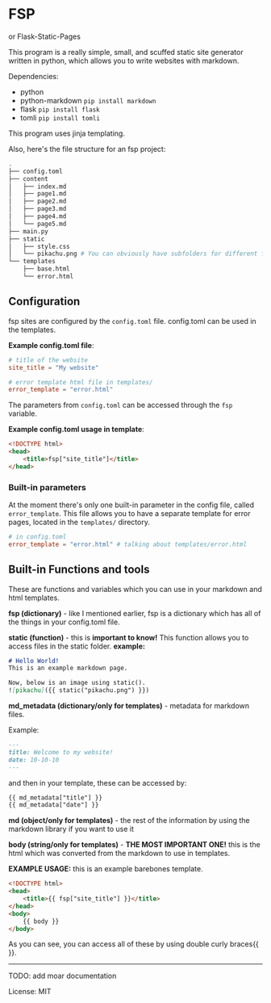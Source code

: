 # FSP
or Flask-Static-Pages


This program is a really simple, small, and scuffed static site generator written in python, which allows you to write websites with markdown.

Dependencies:
- python
- python-markdown `pip install markdown`
- flask `pip install flask`
- tomli `pip install tomli`

This program uses jinja templating.

Also, here's the file structure for an fsp project:
```bash
.
├── config.toml
├── content
│   ├── index.md
│   ├── page1.md
│   ├── page2.md
│   ├── page3.md
│   ├── page4.md
│   └── page5.md
├── main.py
├── static
│   ├── style.css
│   └── pikachu.png # You can obviously have subfolders for different file types if you'd like!
└── templates
    ├── base.html
    └── error.html
```

## Configuration

fsp sites are configured by the `config.toml` file.
config.toml can be used in the templates.

**Example config.toml file**:
```toml
# title of the website
site_title = "My website"

# error template html file in templates/
error_template = "error.html"
```
The parameters from `config.toml` can be accessed through the `fsp` variable.

**Example config.toml usage in template**:
```html
<!DOCTYPE html>
<head>
    <title>fsp["site_title"]</title>
</head>
```

### Built-in parameters
At the moment there's only one built-in parameter in the config file, called `error_template`.
This file allows you to have a separate template for error pages, located in the `templates/` directory.
```toml
# in config.toml
error_template = "error.html" # talking about templates/error.html
```

## Built-in Functions and tools
These are functions and variables which you can use in your markdown and html templates.


**fsp (dictionary)** - like I mentioned earlier, fsp is a dictionary which has all of the things in your config.toml file.

**static (function)** - this is **important to know!** This function allows you to access files in the static folder.
**example:**
```markdown
# Hello World!
This is an example markdown page.

Now, below is an image using static().
![pikachu]({{ static("pikachu.png") }})
```

**md_metadata (dictionary/only for templates)** - metadata for markdown files.

Example:
```markdown
---
title: Welcome to my website!
date: 10-10-10
---
```
and then in your template, these can be accessed by:
```html
{{ md_metadata["title"] }}
{{ md_metadata["date"] }}
```

**md (object/only for templates)** - the rest of the information by using the markdown library if you want to use it

**body (string/only for templates)** - **THE MOST IMPORTANT ONE!** this is the html which was converted from the markdown to use in templates.

**EXAMPLE USAGE:** this is an example barebones template.
```html
<!DOCTYPE html>
<head>
    <title>{{ fsp["site_title"] }}</title>
</head>
<body>
    {{ body }}
</body>
```
As you can see, you can access all of these by using double curly braces{{  }}.

---
TODO: add moar documentation

License: MIT
